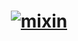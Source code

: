 <h1 align="center">
  <a href="https://github.com/spectral-powered/mixin">
    <img src="https://raw.githubusercontent.com/spectral-powered/mixin/master/assets/project-logo.png" alt="mixin">
  </a>
</h1>